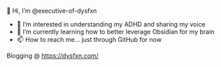 👋 Hi, I’m @executive-of-dysfxn

- 🧠 I’m interested in understanding my ADHD and sharing my voice
- 🌱 I’m currently learning how to better leverage Obsidian for my brain
- 📫 How to reach me... just through GitHub for now

Blogging @ https://dysfxn.com/

<!---
executive-of-dysfxn/executive-of-dysfxn is a ✨ special ✨ repository because its `README.md` (this file) appears on your GitHub profile.
You can click the Preview link to take a look at your changes.
--->
